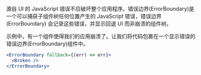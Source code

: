 源自 UI 的 JavaScript 错误不应破坏整个应用程序。错误边界(ErrorBoundary)是一个可以捕获子组件树任何位置产生的 JavaScript 错误，错误边界(ErrorBoundary) 会记录这些错误，并显示回退 UI 而非崩溃的组件树。

示例中，有一个组件使得我们的应用崩溃了。让我们将代码包裹在一个显示错误的错误边界(ErrorBoundary)组件中。

```jsx
<ErrorBoundary fallback={(err) => err}>
  <Broken />
</ErrorBoundary>
```
